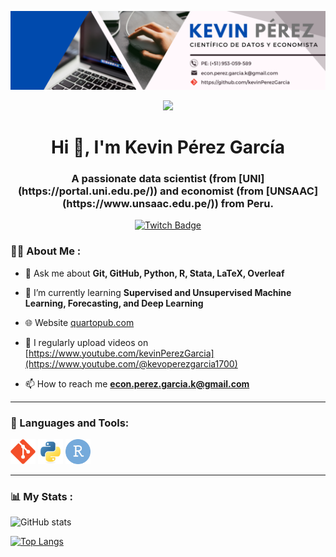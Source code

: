 ![Logo](https://github.com/kevinPerezGarcia/kevinPerezGarcia/blob/main/logo.png)

<div id="header" align="center">
    <img src="https://media.giphy.com/media/fwbZnTftCXVocKzfxR/giphy.gif" width="200" />
    <h1 align="center">Hi 👋, I'm Kevin Pérez García</h1>
    <h3 align="center">A passionate data scientist (from [UNI](https://portal.uni.edu.pe/)) and economist (from [UNSAAC](https://www.unsaac.edu.pe/)) from Peru.</h3>
</div>


<div id="badges" align="center">
    <a href="https://www.linkedin.com/in/kevinperezgarcia/" target="_blank">
        <img src="https://img.shields.io/badge/LinkedIn-0077B5?style=for-the-badge&logo=linkedin&logoColor=white"
            alt="Twitch Badge" />
    </a>
</div>



### 👨‍💻 About Me :

- 💬 Ask me about **Git, GitHub, Python, R, Stata, LaTeX, Overleaf**

- 🌱 I’m currently learning **Supervised and Unsupervised Machine Learning, Forecasting, and Deep Learning**

- 🌐 Website [quartopub.com](https://quartopub.com/)

- 📝 I regularly upload videos on [https://www.youtube.com/kevinPerezGarcia](https://www.youtube.com/@kevoperezgarcia1700)

- 📫 How to reach me **econ.perez.garcia.k@gmail.com**

---

<div align="left">
    <h3>🔨 Languages and Tools:</h3>
    <div>
        <img src="https://github.com/devicons/devicon/blob/master/icons/git/git-original.svg" title="Git" **alt="Git" width="40" height="40"/>
        <img src="https://github.com/devicons/devicon/blob/master/icons/python/python-original.svg" title="Python" **alt="Python" width="40" height="40"/>
        <img src="https://github.com/devicons/devicon/blob/master/icons/rstudio/rstudio-original.svg" title="R" **alt="R" width="40" height="40"/>
      </div>
</div>

---

### 📊 My Stats :

![GitHub stats](https://github-readme-stats.vercel.app/api?username=kevinPerezGarcia&show_icons=true&theme=radical)

[![Top Langs](https://github-readme-stats.vercel.app/api/top-langs/?username=kevinPerezGarcia&theme=tokyonight)](https://github.com/anuraghazra/github-readme-stats)
